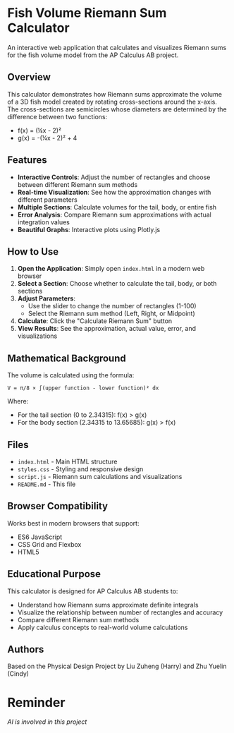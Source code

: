 # Fish Volume Riemann Sum Calculator

An interactive web application that calculates and visualizes Riemann sums for the fish volume model from the AP Calculus AB project.

## Overview

This calculator demonstrates how Riemann sums approximate the volume of a 3D fish model created by rotating cross-sections around the x-axis. The cross-sections are semicircles whose diameters are determined by the difference between two functions:

- f(x) = (¼x - 2)²
- g(x) = -(¼x - 2)² + 4

## Features

- **Interactive Controls**: Adjust the number of rectangles and choose between different Riemann sum methods
- **Real-time Visualization**: See how the approximation changes with different parameters
- **Multiple Sections**: Calculate volumes for the tail, body, or entire fish
- **Error Analysis**: Compare Riemann sum approximations with actual integration values
- **Beautiful Graphs**: Interactive plots using Plotly.js

## How to Use

1. **Open the Application**: Simply open `index.html` in a modern web browser
2. **Select a Section**: Choose whether to calculate the tail, body, or both sections
3. **Adjust Parameters**:
   - Use the slider to change the number of rectangles (1-100)
   - Select the Riemann sum method (Left, Right, or Midpoint)
4. **Calculate**: Click the "Calculate Riemann Sum" button
5. **View Results**: See the approximation, actual value, error, and visualizations

## Mathematical Background

The volume is calculated using the formula:
```
V = π/8 × ∫(upper function - lower function)² dx
```

Where:
- For the tail section (0 to 2.34315): f(x) > g(x)
- For the body section (2.34315 to 13.65685): g(x) > f(x)

## Files

- `index.html` - Main HTML structure
- `styles.css` - Styling and responsive design
- `script.js` - Riemann sum calculations and visualizations
- `README.md` - This file

## Browser Compatibility

Works best in modern browsers that support:
- ES6 JavaScript
- CSS Grid and Flexbox
- HTML5

## Educational Purpose

This calculator is designed for AP Calculus AB students to:
- Understand how Riemann sums approximate definite integrals
- Visualize the relationship between number of rectangles and accuracy
- Compare different Riemann sum methods
- Apply calculus concepts to real-world volume calculations

## Authors

Based on the Physical Design Project by Liu Zuheng (Harry) and Zhu Yuelin (Cindy) 
# Reminder
*AI is involved in this project*
